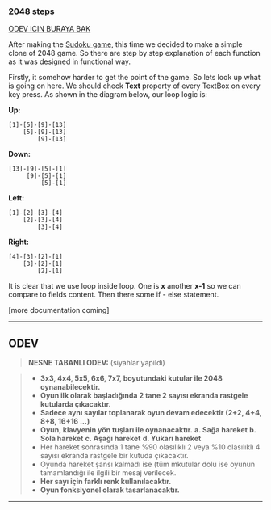 ### 2048 steps

[ODEV ICIN BURAYA BAK](#odev)

After making the [Sudoku game](https://github.com/sayawan/sudoku), this time we decided to make a simple clone of 2048 game. So there are step by step explanation of each function as it was designed in functional way.

Firstly, it somehow harder to get the point of the game. So lets look up what is going on here. We should check **Text** property of every TextBox on every key press. As shown in the diagram below, our loop logic is:

**Up:**
```
[1]-[5]-[9]-[13]
    [5]-[9]-[13]
        [9]-[13]
```

**Down:**
```
[13]-[9]-[5]-[1]
     [9]-[5]-[1]
         [5]-[1]
```

**Left:**

```
[1]-[2]-[3]-[4]
    [2]-[3]-[4]
        [3]-[4]
```

**Right:**
```
[4]-[3]-[2]-[1]
    [3]-[2]-[1]
        [2]-[1]
```

It is clear that we use loop inside loop. One is **x** another **x-1** so we can compare to fields content. Then there some if - else statement.

[more documentation coming]

----------

ODEV
-------------------

> **NESNE TABANLI ODEV:**
> (siyahlar yapildi)

> - **3x3, 4x4, 5x5, 6x6, 7x7, boyutundaki kutular ile 2048 oynanabilecektir.**
> - **Oyun ilk olarak başladığında 2 tane 2 sayısı ekranda rastgele kutularda çıkacaktır.**
> - **Sadece aynı sayılar toplanarak oyun devam edecektir (2+2, 4+4, 8+8, 16+16 ...)**
> - **Oyun, klavyenin yön tuşları ile oynanacaktır.**
> **a. Sağa hareket**
> **b. Sola hareket**
> **c. Aşağı hareket**
> **d. Yukarı hareket**
> - Her hareket sonrasında 1 tane %90 olasılıklı 2 veya %10 olasılıklı 4 sayısı ekranda rastgele bir kutuda çıkacaktır.
> - Oyunda hareket şansı kalmadı ise (tüm mkutular dolu ise oyunun tamamlandığı ile ilgili bir mesaj verilecek.
> - **Her sayı için farklı renk kullanılacaktır.**
> - **Oyun fonksiyonel olarak tasarlanacaktır.**

----------